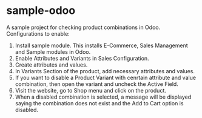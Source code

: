 # sample-odoo
A sample project for checking product combinations in Odoo.
Configurations to enable:
  1. Install sample module. This installs E-Commerce, Sales Management and Sample modules in Odoo.
  2. Enable Attributes and Variants in Sales Configuration.
  3. Create attributes and values.
  4. In Variants Section of the product, add necessary attributes and values.
  5. If you want to disable a Product Variant with cenrtain attribute and value combination, then open the variant and uncheck the Active Field.
  6. Visit the website, go to Shop menu and click on the product. 
  7. When a disabled combination is selected, a message will be displayed saying the combination does not exist and the Add to Cart option is disabled.
